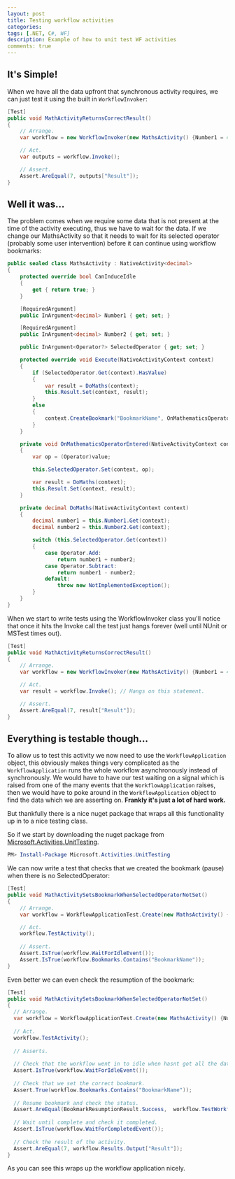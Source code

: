 ```yaml
---
layout: post
title: Testing workflow activities
categories:
tags: [.NET, C#, WF]
description: Example of how to unit test WF activities
comments: true
---
```


## It's Simple!
When we have all the data upfront that synchronous activity requires, we can just test it using the built in `WorkflowInvoker`:

```csharp
[Test]
public void MathActivityReturnsCorrectResult()
{
    // Arrange.
    var workflow = new WorkflowInvoker(new MathsActivity() {Number1 = 4, Number2 = 3, SelectedOperator = Operator.Add});

    // Act.
    var outputs = workflow.Invoke();

    // Assert.
    Assert.AreEqual(7, outputs["Result"]);
}
```

## Well it was...

The problem comes when we require some data that is not present at the time of the activity executing, thus we have to wait for the data.
If we change our MathsActivity so that it needs to wait for its selected operator (probably some user intervention) before it can continue using workflow bookmarks:

```csharp
public sealed class MathsActivity : NativeActivity<decimal>
{
    protected override bool CanInduceIdle
    {
        get { return true; }
    }

    [RequiredArgument]
    public InArgument<decimal> Number1 { get; set; }

    [RequiredArgument]
    public InArgument<decimal> Number2 { get; set; }

    public InArgument<Operator?> SelectedOperator { get; set; }

    protected override void Execute(NativeActivityContext context)
    {
        if (SelectedOperator.Get(context).HasValue)
        {
            var result = DoMaths(context);
            this.Result.Set(context, result);
        }
        else
        {
            context.CreateBookmark("BookmarkName", OnMathematicsOperatorEntered);
        }
    }

    private void OnMathematicsOperatorEntered(NativeActivityContext context, Bookmark bookmark, object value)
    {
        var op = (Operator)value;

        this.SelectedOperator.Set(context, op);

        var result = DoMaths(context);
        this.Result.Set(context, result);
    }

    private decimal DoMaths(NativeActivityContext context)
    {
        decimal number1 = this.Number1.Get(context);
        decimal number2 = this.Number2.Get(context);

        switch (this.SelectedOperator.Get(context))
        {
            case Operator.Add:
                return number1 + number2;
            case Operator.Subtract:
                return number1 - number2;
            default:
                throw new NotImplementedException();
        }
    }
}
```

When we start to write tests using the WorkflowInvoker class you'll notice that once it hits the Invoke call the test just hangs forever (well until NUnit or MSTest times out).

```csharp
[Test]
public void MathActivityReturnsCorrectResult()
{
    // Arrange.
    var workflow = new WorkflowInvoker(new MathsActivity() {Number1 = 4, Number2 = 3});

    // Act.
    var result = workflow.Invoke(); // Hangs on this statement.

    // Assert.
    Assert.AreEqual(7, result["Result"]);
}
```

## Everything is testable though...
To allow us to test this activity we now need to use the `WorkflowApplication` object, this obviously makes things very complicated as the `WorkflowApplication` runs the whole workflow asynchronously instead of synchronously.
We would have to have our test waiting on a signal which is raised from one of the many events that the `WorkflowApplication` raises, then we would have to poke around in the `WorkflowApplication` object to find the data which we are asserting on.
**Frankly it's just a lot of hard work.**

But thankfully there is a nice nuget package that wraps all this functionality up in to a nice testing class.

So if we start by downloading the nuget package from [Microsoft.Activities.UnitTesting](http://www.nuget.org/packages/Microsoft.Activities.UnitTesting "Microsoft.Activities.UnitTesting").

```powershell
PM> Install-Package Microsoft.Activities.UnitTesting
```

We can now write a test that checks that we created the bookmark (pause) when there is no SelectedOperator:

```csharp
[Test]
public void MathActivitySetsBookmarkWhenSelectedOperatorNotSet()
{
	// Arrange.
	var workflow = WorkflowApplicationTest.Create(new MathsActivity() {Number1 = 4, Number2 = 3});

	// Act.
	workflow.TestActivity();
	
	// Assert.
	Assert.IsTrue(workflow.WaitForIdleEvent());
	Assert.IsTrue(workflow.Bookmarks.Contains("BookmarkName"));
}
```

Even better we can even check the resumption of the bookmark:

```csharp
[Test]
public void MathActivitySetsBookmarkWhenSelectedOperatorNotSet()
{
  // Arrange.
  var workflow = WorkflowApplicationTest.Create(new MathsActivity() {Number1 = 4, Number2 = 3});
  
  // Act.
  workflow.TestActivity();
  
  // Asserts.
  
  // Check that the workflow went in to idle when hasnt got all the data required.
  Assert.IsTrue(workflow.WaitForIdleEvent());
  
  // Check that we set the correct bookmark.
  Assert.True(workflow.Bookmarks.Contains("BookmarkName"));
  
  // Resume bookmark and check the status.
  Assert.AreEqual(BookmarkResumptionResult.Success,  workflow.TestWorkflowApplication.ResumeBookmark("BookmarkName", Operator.Add));
  
  // Wait until complete and check it completed.
  Assert.IsTrue(workflow.WaitForCompletedEvent());
  
  // Check the result of the activity.
  Assert.AreEqual(7, workflow.Results.Output["Result"]);
}
```

As you can see this wraps up the workflow application nicely.